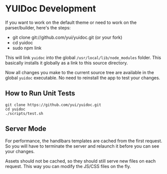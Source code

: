 YUIDoc Development
==================

If you want to work on the default theme or need to work on the parser/builder, here's the steps:

   * git clone git://github.com/yui/yuidoc.git (or your fork)
   * cd yuidoc
   * sudo npm link

This will link `yuidoc` into the global `/usr/local/lib/node_modules` folder.
    This basically installs it globally as a link to this source directory.

Now all changes you make to the current source tree are available in the global `yuidoc` executable.
No need to reinstall the app to test your changes.

How to Run Unit Tests
---------------------
    git clone https://github.com/yui/yuidoc.git
    cd yuidoc
    ./scripts/test.sh

Server Mode
-----------

For performance, the handlbars templates are cached from the first request. So you will have to 
terminate the server and relaunch it before you can see your changes.

Assets should not be cached, so they should still serve new files on each request. This way you can
modify the JS/CSS files on the fly.

